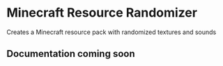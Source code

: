 # Minecraft Resource Randomizer
Creates a Minecraft resource pack with randomized textures and sounds

## Documentation coming soon